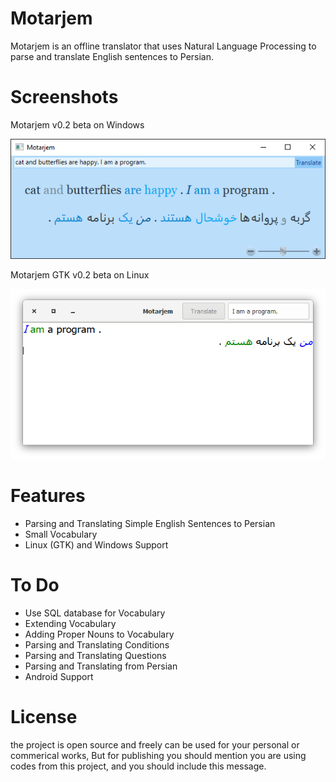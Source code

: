 # Motarjem
Motarjem is an offline translator that uses Natural Language Processing 
to parse and translate English sentences to Persian.

# Screenshots
Motarjem v0.2 beta on Windows

![Motarjem](assets/Motarjem-beta-02.png)

Motarjem GTK v0.2 beta on Linux

![Motarjem GTK](assets/Motarjem-gtk-beta-02.png)

# Features
* Parsing and Translating Simple English Sentences to Persian
* Small Vocabulary
* Linux (GTK) and Windows Support

# To Do
* Use SQL database for Vocabulary
* Extending Vocabulary
* Adding Proper Nouns to Vocabulary
* Parsing and Translating Conditions
* Parsing and Translating Questions
* Parsing and Translating from Persian
* Android Support

# License
the project is open source and freely can be used for your personal or commerical works,
But for publishing you should mention you are using codes from this project, and you should
include this message.
